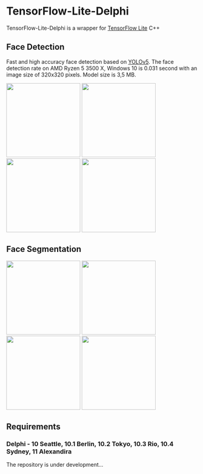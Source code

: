 # TensorFlow-Lite-Delphi
TensorFlow-Lite-Delphi is a wrapper for <a href="https://www.tensorflow.org/lite?hl=en">TensorFlow Lite</a> C++ 

<h2>Face Detection</h2>

Fast and high accuracy face detection based on <a href="https://github.com/ultralytics/yolov5#readme">YOLOv5</a>. The face detection rate on AMD Ryzen 5 3500 X, Windows 10 is 0.031 second with an image size of 320x320 pixels. Model size is 3,5 MB.

<div align="left">
    <img src="https://github.com/DonkeySmall/TensorFlow-Lite-Delphi/blob/master/screenshots/Face%20Detection/image_02.jpg" width="195px"</img> 
    <img src="https://github.com/DonkeySmall/TensorFlow-Lite-Delphi/blob/master/screenshots/Face%20Detection/image_08.jpg" width="195px"</img> 
    <img src="https://github.com/DonkeySmall/TensorFlow-Lite-Delphi/blob/master/screenshots/Face%20Detection/image_04.jpg" width="195px"</img> 
    <img src="https://github.com/DonkeySmall/TensorFlow-Lite-Delphi/blob/master/screenshots/Face%20Detection/image_05.jpg" width="195px"</img>  
</div>

<h2>Face Segmentation</h2>

<div align="left">
    <img src="https://github.com/DonkeySmall/TensorFlow-Lite-Delphi/blob/master/screenshots/Face%20Segmentation/image_01.jpg" width="195px"</img> 
    <img src="https://github.com/DonkeySmall/TensorFlow-Lite-Delphi/blob/master/screenshots/Face%20Segmentation/image_02.jpg" width="195px"</img> 
    <img src="https://github.com/DonkeySmall/TensorFlow-Lite-Delphi/blob/master/screenshots/Face%20Segmentation/image_03.jpg" width="195px"</img> 
    <img src="https://github.com/DonkeySmall/TensorFlow-Lite-Delphi/blob/master/screenshots/Face%20Segmentation/image_04.jpg" width="195px"</img>  
</div>

<h2>Requirements</h2>

<h3>Delphi - 10 Seattle, 10.1 Berlin, 10.2 Tokyo, 10.3 Rio, 10.4 Sydney, 11 Alexandira</h3> 

The repository is under development...
